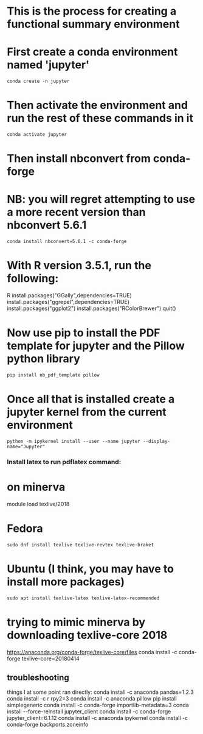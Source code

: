 # This is the process for creating a functional summary environment

# First create a conda environment named 'jupyter'
`conda create -n jupyter`

# Then activate the environment and run the rest of these commands in it
`conda activate jupyter`

# Then install nbconvert from conda-forge
# NB: you will regret attempting to use a more recent version than nbconvert 5.6.1
`conda install nbconvert=5.6.1 -c conda-forge`

# With R version 3.5.1, run the following:

R
install.packages("GGally",dependencies=TRUE)
install.packages("ggrepel",dependencies=TRUE)
install.packages("ggplot2")
install.packages("RColorBrewer")
quit()

# Now use pip to install the PDF template for jupyter and the Pillow python library

`pip install nb_pdf_template pillow`


# Once all that is installed create a jupyter kernel from the current environment

`python -m ipykernel install --user --name jupyter --display-name="Jupyter"`

### Install latex to run pdflatex command:
# on minerva
module load texlive/2018

# Fedora
`sudo dnf install texlive texlive-revtex texlive-braket`

# Ubuntu (I think, you may have to install more packages)
`sudo apt install texlive-latex texlive-latex-recommended`

# trying to mimic minerva by downloading texlive-core 2018
https://anaconda.org/conda-forge/texlive-core/files
conda install -c conda-forge texlive-core=20180414

## troubleshooting
things I at some point ran directly:
conda install -c anaconda pandas=1.2.3
conda install -c r rpy2=3
conda install -c anaconda pillow
pip install simplegeneric
conda install -c conda-forge importlib-metadata=3
conda install --force-reinstall jupyter_client
conda install -c conda-forge jupyter_client=6.1.12
conda install -c anaconda ipykernel
conda install -c conda-forge backports.zoneinfo
